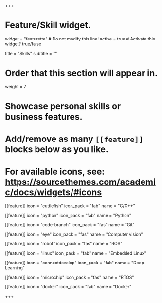 +++
# Feature/Skill widget.
widget = "featurette"  # Do not modify this line!
active = true  # Activate this widget? true/false

title = "Skills"
subtitle = ""

# Order that this section will appear in.
weight = 7

# Showcase personal skills or business features.
# 
# Add/remove as many `[[feature]]` blocks below as you like.
# 
# For available icons, see: https://sourcethemes.com/academic/docs/widgets/#icons

[[feature]]
  icon = "cuttlefish"
  icon_pack = "fab"
  name = "C/C++"

[[feature]]
  icon = "python"
  icon_pack = "fab"
  name = "Python"

[[feature]]
  icon = "code-branch"
  icon_pack = "fas"
  name = "Git"
  
[[feature]]
  icon = "eye"
  icon_pack = "fas"
  name = "Computer vision"
  
[[feature]]
  icon = "robot"
  icon_pack = "fas"
  name = "ROS"

[[feature]]
  icon = "linux"
  icon_pack = "fab"
  name = "Embedded Linux"

[[feature]]
  icon = "connectdevelop"
  icon_pack = "fab"
  name = "Deep Learning"

[[feature]]
  icon = "microchip"
  icon_pack = "fas"
  name = "RTOS"

[[feature]]
  icon = "docker"
  icon_pack = "fab"
  name = "Docker"


+++
